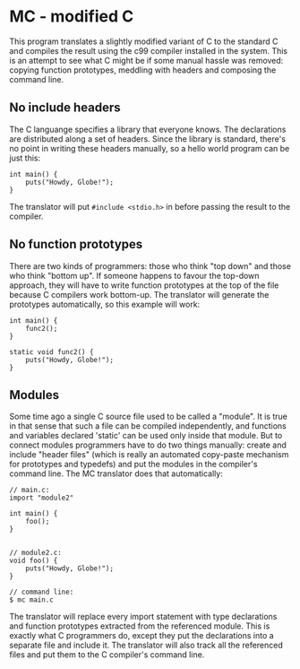 # MC - modified C

This program translates a slightly modified variant of C to the
standard C and compiles the result using the c99 compiler installed in
the system. This is an attempt to see what C might be if some manual
hassle was removed: copying function prototypes, meddling with headers
and composing the command line.


## No include headers

The C languange specifies a library that everyone knows. The
declarations are distributed along a set of headers. Since the library
is standard, there's no point in writing these headers manually, so a
hello world program can be just this:

	int main() {
		puts("Howdy, Globe!");
	}

The translator will put `#include <stdio.h>` in before passing
the result to the compiler.


## No function prototypes

There are two kinds of programmers: those who think "top down" and
those who think "bottom up". If someone happens to favour the top-down
approach, they will have to write function prototypes at the top of the
file because C compilers work bottom-up. The translator will generate
the prototypes automatically, so this example will work:

	int main() {
		func2();
	}

	static void func2() {
		puts("Howdy, Globe!");
	}


## Modules

Some time ago a single C source file used to be called a "module". It
is true in that sense that such a file can be compiled independently,
and functions and variables declared 'static' can be used only inside
that module. But to connect modules programmers have to do two things
manually: create and include "header files" (which is really an
automated copy-paste mechanism for prototypes and typedefs) and put the
modules in the compiler's command line. The MC translator does that
automatically:

	// main.c:
	import "module2"

	int main() {
		foo();
	}


	// module2.c:
	void foo() {
		puts("Howdy, Globe!");
	}

	// command line:
	$ mc main.c

The translator will replace every import statement with type
declarations and function prototypes extracted from the referenced
module. This is exactly what C programmers do, except they put the
declarations into a separate file and include it. The translator will
also track all the referenced files and put them to the C compiler's
command line.
